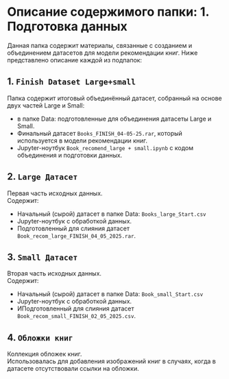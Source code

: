 # Описание содержимого папки: 1. Подготовка данных

Данная папка содержит материалы, связанные с созданием и объединением датасетов для модели рекомендации книг. Ниже представлено описание каждой из подпапок:

## 1. `Finish Dataset Large+small`

Папка содержит итоговый объединённый датасет, собранный на основе двух частей Large и Small:

- в папке Data: подготовленные для объединения датасеты Large и Small.
- Финальный датасет `Books_FINISH_04-05-25.rar`, который используется в модели рекомендации книг.
- Jupyter-ноутбук `Book_recomend_large + small.ipynb` с кодом объединения и подготовки данных.

## 2. `Large Датасет`

Первая часть исходных данных.  
Содержит:
- Начальный (сырой) датасет в папке Data: `Books_large_Start.csv`
- Jupyter-ноутбук с обработкой данных.
- Подготовленный для слияния датасет `Book_recom_large_FINISH_04_05_2025.rar`.

## 3. `Small Датасет`

Вторая часть исходных данных.  
Содержит:
- Начальный (сырой) датасет в папке Data: `Book_small_Start.csv`
- Jupyter-ноутбук с обработкой данных.
- ИПодготовленный для слияния датасет `Book_recom_small_FINISH_02_05_2025.csv`.

## 4. `Обложки книг`

Коллекция обложек книг.  
Использовалась для добавления изображений книг в случаях, когда в датасете отсутствовали ссылки на обложки.

